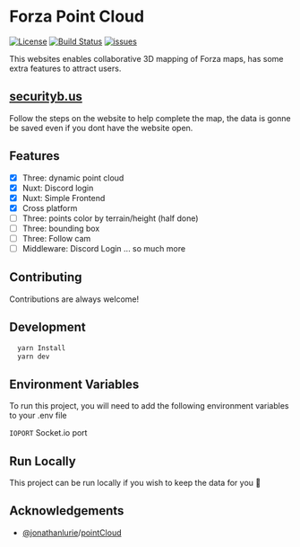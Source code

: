 # Forza Point Cloud
[![License](https://img.shields.io/badge/License-MIT-blue)](#license)
[![Build Status](https://app.travis-ci.com/GREEB/ForzaPointCloud.svg?branch=master)](https://app.travis-ci.com/GREEB/ForzaPointCloud)
[![issues](https://github.com/GREEB/ForzaPointCloud/workflows/todo2issue/badge.svg)](https://github.com/GREEB/ForzaPointCloud/actions?query=workflow:"todo2issue")

This websites enables collaborative 3D mapping of Forza maps, has some extra features to attract users.


## [securityb.us](securityb.us)

Follow the steps on the website to help complete the map, the data is gonne be saved even if you dont have the website open.
## Features

- [x]  Three: dynamic point cloud
- [x]  Nuxt: Discord login
- [x]  Nuxt: Simple Frontend
- [x]  Cross platform
- [ ]  Three: points color by terrain/height (half done)
- [ ]  Three: bounding box
- [ ]  Three: Follow cam
- [ ]  Middleware: Discord Login
... so much more

## Contributing

Contributions are always welcome!


## Development

```bash
  yarn Install
  yarn dev
```
    
## Environment Variables

To run this project, you will need to add the following environment variables to your .env file

`IOPORT` Socket.io port

## Run Locally

This project can be run locally if you wish to keep the data for you 🤨




## Acknowledgements

 - [@jonathanlurie](https://github.com/jonathanlurie)/[pointCloud](https://github.com/jonathanlurie/pointCloud)
